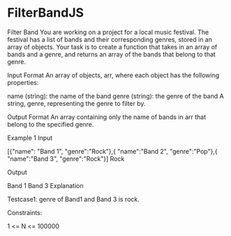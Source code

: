 # FilterBandJS

Filter Band
You are working on a project for a local music festival. The festival has a list of bands and their corresponding genres, stored in an array of objects. Your task is to create a function that takes in an array of bands and a genre, and returns an array of the bands that belong to that genre.

Input Format
An array of objects, arr, where each object has the following properties:

name (string): the name of the band genre (string): the genre of the band A string, genre, representing the genre to filter by.

Output Format
An array containing only the name of bands in arr that belong to the specified genre.

Example 1
Input

[{"name": "Band 1", "genre":"Rock"},{ "name":"Band 2", "genre":"Pop"},{ "name":"Band 3", "genre":"Rock"}]
Rock

Output

Band 1
Band 3
Explanation

Testcase1: genre of Band1 and Band 3 is rock.

Constraints:

1 <= N <= 100000


